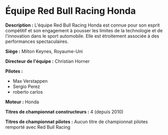 # Équipe Red Bull Racing Honda

**Description :** L'équipe Red Bull Racing Honda est connue pour son esprit compétitif et son engagement à pousser les limites de la technologie et de l'innovation dans le sport automobile. Elle est étroitement associée à des performances spectaculaires.

**Siège :** Milton Keynes, Royaume-Uni

**Directeur de l'équipe :** Christian Horner

**Pilotes :**
- Max Verstappen
- Sergio Perez
- roberto carlos

**Moteur :** Honda

**Titres de championnat constructeurs :** 4 (depuis 2010)

**Titres de championnat pilotes :** Aucun titre de championnat pilotes remporté avec Red Bull Racing

